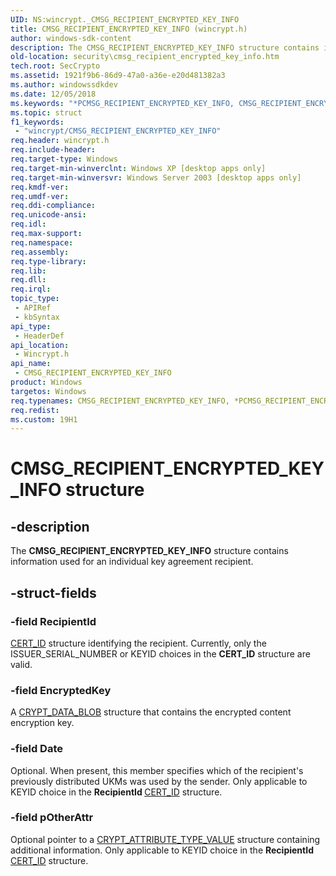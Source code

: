 ```yaml
---
UID: NS:wincrypt._CMSG_RECIPIENT_ENCRYPTED_KEY_INFO
title: CMSG_RECIPIENT_ENCRYPTED_KEY_INFO (wincrypt.h)
author: windows-sdk-content
description: The CMSG_RECIPIENT_ENCRYPTED_KEY_INFO structure contains information used for an individual key agreement recipient.
old-location: security\cmsg_recipient_encrypted_key_info.htm
tech.root: SecCrypto
ms.assetid: 1921f9b6-86d9-47a0-a36e-e20d481382a3
ms.author: windowssdkdev
ms.date: 12/05/2018
ms.keywords: "*PCMSG_RECIPIENT_ENCRYPTED_KEY_INFO, CMSG_RECIPIENT_ENCRYPTED_KEY_INFO, CMSG_RECIPIENT_ENCRYPTED_KEY_INFO structure [Security], PCMSG_RECIPIENT_ENCRYPTED_KEY_INFO, PCMSG_RECIPIENT_ENCRYPTED_KEY_INFO structure pointer [Security], _crypto2_cmsg_recipient_encrypted_key_info, security.cmsg_recipient_encrypted_key_info, wincrypt/CMSG_RECIPIENT_ENCRYPTED_KEY_INFO, wincrypt/PCMSG_RECIPIENT_ENCRYPTED_KEY_INFO"
ms.topic: struct
f1_keywords: 
 - "wincrypt/CMSG_RECIPIENT_ENCRYPTED_KEY_INFO"
req.header: wincrypt.h
req.include-header: 
req.target-type: Windows
req.target-min-winverclnt: Windows XP [desktop apps only]
req.target-min-winversvr: Windows Server 2003 [desktop apps only]
req.kmdf-ver: 
req.umdf-ver: 
req.ddi-compliance: 
req.unicode-ansi: 
req.idl: 
req.max-support: 
req.namespace: 
req.assembly: 
req.type-library: 
req.lib: 
req.dll: 
req.irql: 
topic_type:
 - APIRef
 - kbSyntax
api_type:
 - HeaderDef
api_location:
 - Wincrypt.h
api_name:
 - CMSG_RECIPIENT_ENCRYPTED_KEY_INFO
product: Windows
targetos: Windows
req.typenames: CMSG_RECIPIENT_ENCRYPTED_KEY_INFO, *PCMSG_RECIPIENT_ENCRYPTED_KEY_INFO
req.redist: 
ms.custom: 19H1
---
```


# CMSG_RECIPIENT_ENCRYPTED_KEY_INFO structure


## -description


The <b>CMSG_RECIPIENT_ENCRYPTED_KEY_INFO</b> structure contains information used for an individual key agreement recipient.


## -struct-fields




### -field RecipientId


<a href="https://docs.microsoft.com/windows/desktop/api/wincrypt/ns-wincrypt-_cert_id">CERT_ID</a> structure identifying the recipient. Currently, only the ISSUER_SERIAL_NUMBER or KEYID choices in the <b>CERT_ID</b> structure are valid.


### -field EncryptedKey

A <a href="https://docs.microsoft.com/previous-versions/windows/desktop/legacy/aa381414(v=vs.85)">CRYPT_DATA_BLOB</a> structure that contains the encrypted content encryption key.


### -field Date

Optional. When present, this member specifies which of the recipient's previously distributed UKMs was used by the sender. Only applicable to KEYID choice in the <b>RecipientId </b><a href="https://docs.microsoft.com/windows/desktop/api/wincrypt/ns-wincrypt-_cert_id">CERT_ID</a> structure.


### -field pOtherAttr

Optional pointer to a 
<a href="https://docs.microsoft.com/windows/desktop/api/wincrypt/ns-wincrypt-_crypt_attribute_type_value">CRYPT_ATTRIBUTE_TYPE_VALUE</a> structure containing additional information. Only applicable to KEYID choice in the <b>RecipientId </b><a href="https://docs.microsoft.com/windows/desktop/api/wincrypt/ns-wincrypt-_cert_id">CERT_ID</a> structure.

